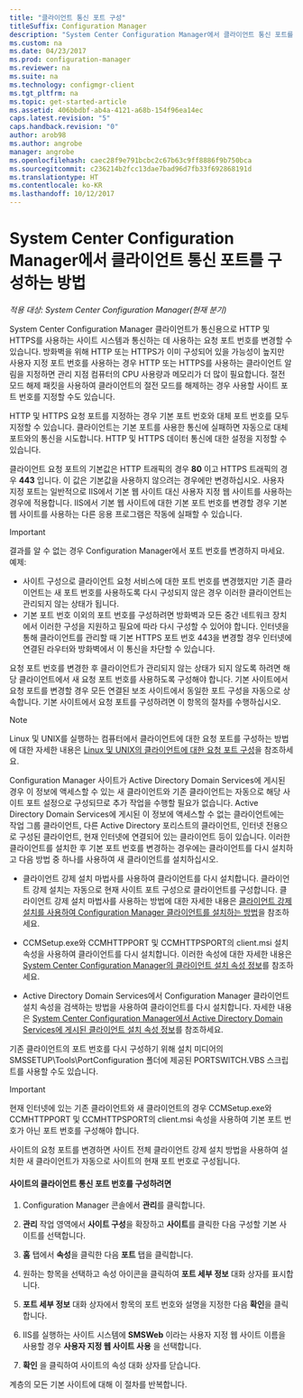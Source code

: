 ```yaml
---
title: "클라이언트 통신 포트 구성"
titleSuffix: Configuration Manager
description: "System Center Configuration Manager에서 클라이언트 통신 포트를 설정합니다."
ms.custom: na
ms.date: 04/23/2017
ms.prod: configuration-manager
ms.reviewer: na
ms.suite: na
ms.technology: configmgr-client
ms.tgt_pltfrm: na
ms.topic: get-started-article
ms.assetid: 406bbdbf-ab4a-4121-a68b-154f96ea14ec
caps.latest.revision: "5"
caps.handback.revision: "0"
author: arob98
ms.author: angrobe
manager: angrobe
ms.openlocfilehash: caec28f9e791bcbc2c67b63c9ff8886f9b750bca
ms.sourcegitcommit: c236214b2fcc13dae7bad96d7fb33f692868191d
ms.translationtype: HT
ms.contentlocale: ko-KR
ms.lasthandoff: 10/12/2017
---
```

# <a name="how-to-configure-client-communication-ports-in-system-center-configuration-manager"></a>System Center Configuration Manager에서 클라이언트 통신 포트를 구성하는 방법

*적용 대상: System Center Configuration Manager(현재 분기)*

System Center Configuration Manager 클라이언트가 통신용으로 HTTP 및 HTTPS를 사용하는 사이트 시스템과 통신하는 데 사용하는 요청 포트 번호를 변경할 수 있습니다. 방화벽을 위해 HTTP 또는 HTTPS가 이미 구성되어 있을 가능성이 높지만 사용자 지정 포트 번호를 사용하는 경우 HTTP 또는 HTTPS를 사용하는 클라이언트 알림을 지정하면 관리 지점 컴퓨터의 CPU 사용량과 메모리가 더 많이 필요합니다. 절전 모드 해제 패킷을 사용하여 클라이언트의 절전 모드를 해제하는 경우 사용할 사이트 포트 번호를 지정할 수도 있습니다.  

 HTTP 및 HTTPS 요청 포트를 지정하는 경우 기본 포트 번호와 대체 포트 번호를 모두 지정할 수 있습니다. 클라이언트는 기본 포트를 사용한 통신에 실패하면 자동으로 대체 포트와의 통신을 시도합니다. HTTP 및 HTTPS 데이터 통신에 대한 설정을 지정할 수 있습니다.  

 클라이언트 요청 포트의 기본값은 HTTP 트래픽의 경우 **80** 이고 HTTPS 트래픽의 경우 **443** 입니다. 이 값은 기본값을 사용하지 않으려는 경우에만 변경하십시오. 사용자 지정 포트는 일반적으로 IIS에서 기본 웹 사이트 대신 사용자 지정 웹 사이트를 사용하는 경우에 적용합니다. IIS에서 기본 웹 사이트에 대한 기본 포트 번호를 변경할 경우 기본 웹 사이트를 사용하는 다른 응용 프로그램은 작동에 실패할 수 있습니다.  

> [!IMPORTANT]  
>  결과를 알 수 없는 경우 Configuration Manager에서 포트 번호를 변경하지 마세요. 예제:  
>   
>  -   사이트 구성으로 클라이언트 요청 서비스에 대한 포트 번호를 변경했지만 기존 클라이언트는 새 포트 번호를 사용하도록 다시 구성되지 않은 경우 이러한 클라이언트는 관리되지 않는 상태가 됩니다.  
> -   기본 포트 번호 이외의 포트 번호를 구성하려면 방화벽과 모든 중간 네트워크 장치에서 이러한 구성을 지원하고 필요에 따라 다시 구성할 수 있어야 합니다. 인터넷을 통해 클라이언트를 관리할 때 기본 HTTPS 포트 번호 443을 변경할 경우 인터넷에 연결된 라우터와 방화벽에서 이 통신을 차단할 수 있습니다.  

 요청 포트 번호를 변경한 후 클라이언트가 관리되지 않는 상태가 되지 않도록 하려면 해당 클라이언트에서 새 요청 포트 번호를 사용하도록 구성해야 합니다. 기본 사이트에서 요청 포트를 변경할 경우 모든 연결된 보조 사이트에서 동일한 포트 구성을 자동으로 상속합니다. 기본 사이트에서 요청 포트를 구성하려면 이 항목의 절차를 수행하십시오.  

> [!NOTE]  
>  Linux 및 UNIX를 실행하는 컴퓨터에서 클라이언트에 대한 요청 포트를 구성하는 방법에 대한 자세한 내용은 [Linux 및 UNIX의 클라이언트에 대한 요청 포트 구성](../../../core/clients/deploy/deploy-clients-to-unix-and-linux-servers.md#BKMK_ConfigLnUClientCommuincations)을 참조하세요.  

 Configuration Manager 사이트가 Active Directory Domain Services에 게시된 경우 이 정보에 액세스할 수 있는 새 클라이언트와 기존 클라이언트는 자동으로 해당 사이트 포트 설정으로 구성되므로 추가 작업을 수행할 필요가 없습니다. Active Directory Domain Services에 게시된 이 정보에 액세스할 수 없는 클라이언트에는 작업 그룹 클라이언트, 다른 Active Directory 포리스트의 클라이언트, 인터넷 전용으로 구성된 클라이언트, 현재 인터넷에 연결되어 있는 클라이언트 등이 있습니다. 이러한 클라이언트를 설치한 후 기본 포트 번호를 변경하는 경우에는 클라이언트를 다시 설치하고 다음 방법 중 하나를 사용하여 새 클라이언트를 설치하십시오.  

-   클라이언트 강제 설치 마법사를 사용하여 클라이언트를 다시 설치합니다. 클라이언트 강제 설치는 자동으로 현재 사이트 포트 구성으로 클라이언트를 구성합니다. 클라이언트 강제 설치 마법사를 사용하는 방법에 대한 자세한 내용은 [클라이언트 강제 설치를 사용하여 Configuration Manager 클라이언트를 설치하는 방법](../../../core/clients/deploy/deploy-clients-to-windows-computers.md#BKMK_ClientPush)을 참조하세요.  

-   CCMSetup.exe와 CCMHTTPPORT 및 CCMHTTPSPORT의 client.msi 설치 속성을 사용하여 클라이언트를 다시 설치합니다. 이러한 속성에 대한 자세한 내용은 [System Center Configuration Manager의 클라이언트 설치 속성 정보](../../../core/clients/deploy/about-client-installation-properties.md)를 참조하세요.  

-   Active Directory Domain Services에서 Configuration Manager 클라이언트 설치 속성을 검색하는 방법을 사용하여 클라이언트를 다시 설치합니다. 자세한 내용은 [System Center Configuration Manager에서 Active Directory Domain Services에 게시된 클라이언트 설치 속성 정보](../../../core/clients/deploy/about-client-installation-properties-published-to-active-directory-domain-services.md)를 참조하세요.  

 기존 클라이언트의 포트 번호를 다시 구성하기 위해 설치 미디어의 SMSSETUP\Tools\PortConfiguration 폴더에 제공된 PORTSWITCH.VBS 스크립트를 사용할 수도 있습니다.  

> [!IMPORTANT]  
>  현재 인터넷에 있는 기존 클라이언트와 새 클라이언트의 경우 CCMSetup.exe와 CCMHTTPPORT 및 CCMHTTPSPORT의 client.msi 속성을 사용하여 기본 포트 번호가 아닌 포트 번호를 구성해야 합니다.  

 사이트의 요청 포트를 변경하면 사이트 전체 클라이언트 강제 설치 방법을 사용하여 설치한 새 클라이언트가 자동으로 사이트의 현재 포트 번호로 구성됩니다.  

#### <a name="to-configure-the-client-communication-port-numbers-for-a-site"></a>사이트의 클라이언트 통신 포트 번호를 구성하려면  

1.  Configuration Manager 콘솔에서 **관리**를 클릭합니다.  

2.  **관리** 작업 영역에서 **사이트 구성**을 확장하고 **사이트**를 클릭한 다음 구성할 기본 사이트를 선택합니다.  

3.  **홈** 탭에서 **속성**을 클릭한 다음 **포트** 탭을 클릭합니다.  

4.  원하는 항목을 선택하고 속성 아이콘을 클릭하여 **포트 세부 정보** 대화 상자를 표시합니다.  

5.  **포트 세부 정보** 대화 상자에서 항목의 포트 번호와 설명을 지정한 다음 **확인**을 클릭합니다.  

6.  IIS를 실행하는 사이트 시스템에 **SMSWeb** 이라는 사용자 지정 웹 사이트 이름을 사용할 경우 **사용자 지정 웹 사이트 사용** 을 선택합니다.  

7.  **확인** 을 클릭하여 사이트의 속성 대화 상자를 닫습니다.  

 계층의 모든 기본 사이트에 대해 이 절차를 반복합니다.
